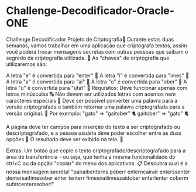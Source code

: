 # Challenge-Decodificador-Oracle-ONE
Challenge Decodificador 
Projeto de Criptografia🔐
Durante estas duas semanas, vamos trabalhar em uma aplicação que criptografa textos, assim você poderá trocar mensagens secretas com outras pessoas que saibam o segredo da criptografia utilizada. 🤫
As "chaves" de criptografia que utilizaremos são:

A letra "e" é convertida para "enter" 🔐
A letra "i" é convertida para "imes" 🔐
A letra "a" é convertida para "ai" 🔐
A letra "o" é convertida para "ober" 🔐
A letra "u" é convertida para "ufat" 🔐
Requisitos:
Deve funcionar apenas com letras minúsculas 🔠
Não devem ser utilizados letras com acentos nem caracteres especiais 🚫
Deve ser possível converter uma palavra para a versão criptografada e também retornar uma palavra criptografada para a versão original. 🔑
Por exemplo:
"gato" => "gaitober" 🐈 gaitober" => "gato" 🐈

A página deve ter campos para inserção do texto a ser criptografado ou descriptografado, e a pessoa usuária deve poder escolher entre as duas opções 💬 O resultado deve ser exibido na tela. 📝

Extras:
Um botão que copie o texto criptografado/descriptografado para a área de transferência - ou seja, que tenha a mesma funcionalidade do ctrl+C ou da opção "copiar" do menu dos aplicativos. 📋
Descubra qual é a nossa mensagem secreta!
"pairaibenterns poberr enterncairair enterssenter dentersaifimesober enter tenterr fimesnailimeszaidober enterlenter coberm sufatcenterssober!"
